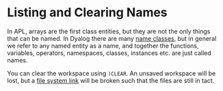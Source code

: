 # Listing and Clearing Names
In APL, arrays are the first class entities, but they are not the only things that can be named. In Dyalog there are many [name classes](http://help.dyalog.com/latest/#Language/System%20Functions/nc.htm), but in general we refer to any named entity as a name, and together the functions, variables, operators, namespaces, classes, instances etc. are just called names.

You can clear the workspace using `)CLEAR`. An unsaved workspace will be lost, but a [file system link](#link) will be broken such that the files are still in tact.
